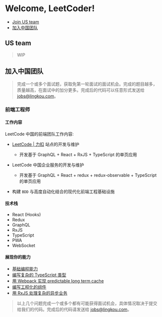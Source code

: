 # Welcome, LeetCoder!

- [Join US team](#us-team)
- [加入中国团队](#%E5%8A%A0%E5%85%A5%E4%B8%AD%E5%9B%BD%E5%9B%A2%E9%98%9F)

## US team

> WIP

## 加入中国团队

> 完成一个或多个面试题，获取免第一轮面试的面试机会。完成的题目越多，质量越高，在面试中的加分更多。完成后的代码可以任意形式发送给 jobs@lingkou.com。

### 前端工程师

#### 工作内容

LeetCode 中国的前端团队工作内容:

- [LeetCode | 力扣](https://leetcode-cn.com) 站点的开发与维护
  
  - 开发基于 GraphQL + React + RxJS + TypeScript 的单页应用

- LeetCode 中国企业服务的开发与维护
  - 开发基于 GraphQL + React + redux + redux-observable + TypeScript 的单页应用

- 构建 `BDD` 与高度自动化结合的现代化前端工程基础设施

#### 技术栈

- React (Hooks)
- Redux
- GraphQL
- RxJS
- TypeScript
- PWA
- WebSocket

#### 展现你的能力

- [基础编程能力](packages/foundations-zh/foundations-zh.md)
- [编写复杂的 TypeScript 类型](packages/typescript-zh/typescript_zh.md)
- [用 Webpack 实现 predictable long term cache](packages/webpack-zh/webpack_zh.md)
- [编写工程化的组件](packages/engineering-zh/engineering_zh.md)
- [用 RxJS 处理复杂的异步业务](packages/rxjs-zh/rxjs_zh.md)

> 以上几个问题完成一个或多个都有可能获得面试机会，具体情况取决于提交给我们的代码。完成后的代码请发送给 jobs@lingkou.com。
